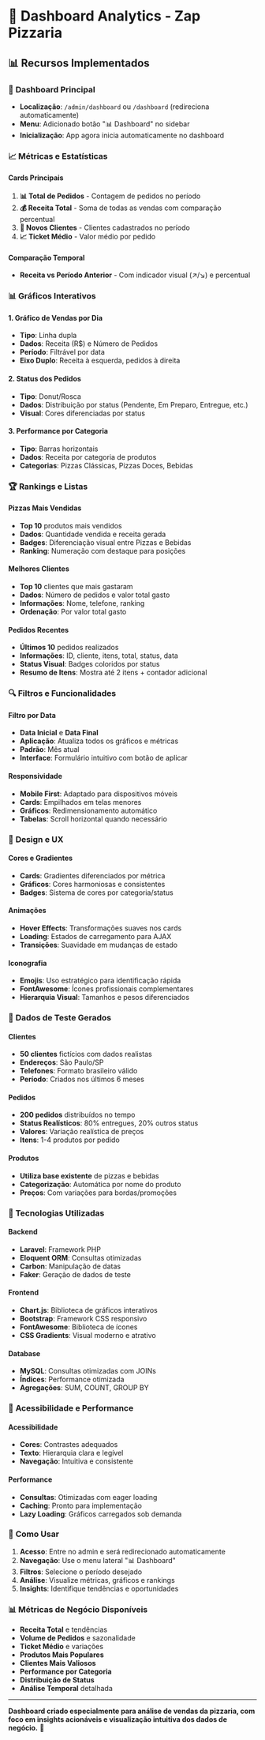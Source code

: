 # 🍕 Dashboard Analytics - Zap Pizzaria

## 📊 Recursos Implementados

### 🎯 **Dashboard Principal**
- **Localização**: `/admin/dashboard` ou `/dashboard` (redireciona automaticamente)
- **Menu**: Adicionado botão "📊 Dashboard" no sidebar
- **Inicialização**: App agora inicia automaticamente no dashboard

### 📈 **Métricas e Estatísticas**

#### Cards Principais
1. **📊 Total de Pedidos** - Contagem de pedidos no período
2. **💰 Receita Total** - Soma de todas as vendas com comparação percentual
3. **👥 Novos Clientes** - Clientes cadastrados no período
4. **📈 Ticket Médio** - Valor médio por pedido

#### Comparação Temporal
- **Receita vs Período Anterior** - Com indicador visual (↗️/↘️) e percentual

### 📊 **Gráficos Interativos**

#### 1. Gráfico de Vendas por Dia
- **Tipo**: Linha dupla
- **Dados**: Receita (R$) e Número de Pedidos
- **Período**: Filtrável por data
- **Eixo Duplo**: Receita à esquerda, pedidos à direita

#### 2. Status dos Pedidos
- **Tipo**: Donut/Rosca
- **Dados**: Distribuição por status (Pendente, Em Preparo, Entregue, etc.)
- **Visual**: Cores diferenciadas por status

#### 3. Performance por Categoria
- **Tipo**: Barras horizontais
- **Dados**: Receita por categoria de produtos
- **Categorias**: Pizzas Clássicas, Pizzas Doces, Bebidas

### 🏆 **Rankings e Listas**

#### Pizzas Mais Vendidas
- **Top 10** produtos mais vendidos
- **Dados**: Quantidade vendida e receita gerada
- **Badges**: Diferenciação visual entre Pizzas e Bebidas
- **Ranking**: Numeração com destaque para posições

#### Melhores Clientes
- **Top 10** clientes que mais gastaram
- **Dados**: Número de pedidos e valor total gasto
- **Informações**: Nome, telefone, ranking
- **Ordenação**: Por valor total gasto

#### Pedidos Recentes
- **Últimos 10** pedidos realizados
- **Informações**: ID, cliente, itens, total, status, data
- **Status Visual**: Badges coloridos por status
- **Resumo de Itens**: Mostra até 2 itens + contador adicional

### 🔍 **Filtros e Funcionalidades**

#### Filtro por Data
- **Data Inicial** e **Data Final**
- **Aplicação**: Atualiza todos os gráficos e métricas
- **Padrão**: Mês atual
- **Interface**: Formulário intuitivo com botão de aplicar

#### Responsividade
- **Mobile First**: Adaptado para dispositivos móveis
- **Cards**: Empilhados em telas menores
- **Gráficos**: Redimensionamento automático
- **Tabelas**: Scroll horizontal quando necessário

### 🎨 **Design e UX**

#### Cores e Gradientes
- **Cards**: Gradientes diferenciados por métrica
- **Gráficos**: Cores harmoniosas e consistentes
- **Badges**: Sistema de cores por categoria/status

#### Animações
- **Hover Effects**: Transformações suaves nos cards
- **Loading**: Estados de carregamento para AJAX
- **Transições**: Suavidade em mudanças de estado

#### Iconografia
- **Emojis**: Uso estratégico para identificação rápida
- **FontAwesome**: Ícones profissionais complementares
- **Hierarquia Visual**: Tamanhos e pesos diferenciados

### 💾 **Dados de Teste Gerados**

#### Clientes
- **50 clientes** fictícios com dados realistas
- **Endereços**: São Paulo/SP
- **Telefones**: Formato brasileiro válido
- **Período**: Criados nos últimos 6 meses

#### Pedidos
- **200 pedidos** distribuídos no tempo
- **Status Realísticos**: 80% entregues, 20% outros status
- **Valores**: Variação realística de preços
- **Itens**: 1-4 produtos por pedido

#### Produtos
- **Utiliza base existente** de pizzas e bebidas
- **Categorização**: Automática por nome do produto
- **Preços**: Com variações para bordas/promoções

### 🚀 **Tecnologias Utilizadas**

#### Backend
- **Laravel**: Framework PHP
- **Eloquent ORM**: Consultas otimizadas
- **Carbon**: Manipulação de datas
- **Faker**: Geração de dados de teste

#### Frontend
- **Chart.js**: Biblioteca de gráficos interativos
- **Bootstrap**: Framework CSS responsivo
- **FontAwesome**: Biblioteca de ícones
- **CSS Gradients**: Visual moderno e atrativo

#### Database
- **MySQL**: Consultas otimizadas com JOINs
- **Índices**: Performance otimizada
- **Agregações**: SUM, COUNT, GROUP BY

### 📱 **Acessibilidade e Performance**

#### Acessibilidade
- **Cores**: Contrastes adequados
- **Texto**: Hierarquia clara e legível
- **Navegação**: Intuitiva e consistente

#### Performance
- **Consultas**: Otimizadas com eager loading
- **Caching**: Pronto para implementação
- **Lazy Loading**: Gráficos carregados sob demanda

### 🔧 **Como Usar**

1. **Acesso**: Entre no admin e será redirecionado automaticamente
2. **Navegação**: Use o menu lateral "📊 Dashboard"
3. **Filtros**: Selecione o período desejado
4. **Análise**: Visualize métricas, gráficos e rankings
5. **Insights**: Identifique tendências e oportunidades

### 📊 **Métricas de Negócio Disponíveis**

- **Receita Total** e tendências
- **Volume de Pedidos** e sazonalidade
- **Ticket Médio** e variações
- **Produtos Mais Populares**
- **Clientes Mais Valiosos**
- **Performance por Categoria**
- **Distribuição de Status**
- **Análise Temporal** detalhada

---

**Dashboard criado especialmente para análise de vendas da pizzaria, com foco em insights acionáveis e visualização intuitiva dos dados de negócio.** 🚀
